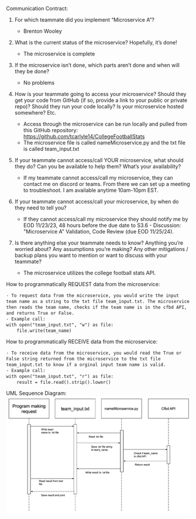 Communication Contract:
1. For which teammate did you implement “Microservice A”?
    - Brenton Wooley

2. What is the current status of the microservice? Hopefully, it’s done!
    - The microservice is complete

3. If the microservice isn’t done, which parts aren’t done and when will they be done?
    - No problems

4. How is your teammate going to access your microservice? Should they get your code from GitHub (if so, provide a link to your public or private repo)? Should they run your code locally? Is your microservice hosted somewhere? Etc.
    - Access through the microservice can be run locally and pulled from this GitHub repository: https://github.com/tcarlyle14/CollegeFootballStats
    - The microservice file is called nameMicroservice.py and the txt file is called team_input.txt

5. If your teammate cannot access/call YOUR microservice, what should they do? Can you be available to help them? What’s your availability?
    - If my teammate cannot access/call my microservice, they can contact me on discord or teams. From there we can set up a meeting to troubleshoot. I am available anytime 10am-10pm EST.

6. If your teammate cannot access/call your microservice, by when do they need to tell you?
    - If they cannot access/call my microservice they should notify me by EOD 11/23/23, 48 hours before the due date to S3.6 - Discussion: "Microservice A" Validation, Code Review (due EOD 11/25/24).

7. Is there anything else your teammate needs to know? Anything you’re worried about? Any assumptions you’re making? Any other mitigations / backup plans you want to mention or want to discuss with your teammate?
    - The microservice utilizes the college football stats API.

How to programmatically REQUEST data from the microservice:

    - To request data from the microservice, you would write the input team name as a string to the txt file team_input.txt. The microservice then reads the team name, checks if the team name is in the cfbd API, and returns True or False.
    - Example call:
    with open("team_input.txt", "w") as file:
        file.write(team_name)

How to programmatically RECEIVE data from the microservice:

    - To receive data from the microservice, you would read the True or False string returned from the microservice to the txt file team_input.txt to know if a orginal input team name is valid.
    - Example call:
    with open("team_input.txt", "r") as file:
        result = file.read().strip().lower()

UML Sequence Diagram:
![UML Sequence Diagram](uml_diagram.png)